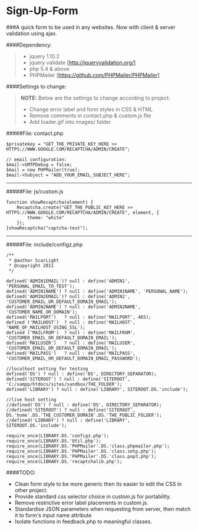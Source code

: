 Sign-Up-Form
=============

###A quick form to be used in any websites. Now with client & server validation using ajax.

####Dependency:
> - jquery 1.10.2
> - jquery validate [http://jqueryvalidation.org/]
> - php 5.4 & above
> - PHPMailer [https://github.com/PHPMailer/PHPMailer]

####Settings to change:
> **NOTE:** Below are the settings to change according to project:
>
> - Change error label and form styles in CSS & HTML
> - Remove comments in contact.php & custom.js file
> - Add loader.gif into images/ folder

#####File: contact.php
```
$privatekey = "GET_THE_PRIVATE_KEY_HERE >> HTTPS://WWW.GOOGLE.COM/RECAPTCHA/ADMIN/CREATE";

// email configuration:
$mail->SMTPDebug = false;
$mail = new PHPMailer(true);
$mail->Subject = "ADD_YOUR_EMAIL_SUBJECT_HERE";
```

-----------------------------------------------------------------------

#####File: js/custom.js
```
function showRecaptcha(element) {
    Recaptcha.create("GET_THE_PUBLIC_KEY_HERE >> HTTPS://WWW.GOOGLE.COM/RECAPTCHA/ADMIN/CREATE", element, {
        theme: "white"
    });
}showRecaptcha("captcha-test");
```

-----------------------------------------------------------------------

#####File: include/configz.php
```
/**
 * @author ScarLight
 * @copyright 2011
 */

defined('ADMIN1EMAIL')? null : define('ADMIN1', 'PERSONAL_EMAIL_TO_TEST');
defined('ADMIN1NAME') ? null : define('ADMIN1NAME', 'PERSONAL_NAME');
defined('ADMIN2EMAIL')? null : define('ADMIN2', 'CUSTOMER_EMAIL_OR_DEFAULT_DOMAIN_EMAIL');
defined('ADMIN2NAME') ? null : define('ADMIN2NAME', 'CUSTOMER_NAME_OR_DOMAIN');
defined('MAILPORT')   ? null : define('MAILPORT', 465);
defined ('MAILHOST')  ? null : define('MAILHOST', 'NAME_OF_MAILHOST_USING_SSL');
defined ('MAILFROM')  ? null : define('MAILFROM', 'CUSTOMER_EMAIL_OR_DEFAULT_DOMAIN_EMAIL');
defined('MAILUSER')   ? null : define('MAILUSER', 'CUSTOMER_EMAIL_OR_DEFAULT_DOMAIN_EMAIL');
defined('MAILPASS')   ? null : define('MAILPASS', 'CUSTOMER_EMAIL_OR_DEFAULT_DOMAIN_EMAIL_PASSWORD');

//localhost setting for testing
defined('DS') ? null : define('DS', DIRECTORY_SEPARATOR);
defined('SITEROOT') ? null : define('SITEROOT', 'C:/xampp/htdocs/sites/sandbox/THE_FOLDER');
defined('LIBRARY') ? null : define('LIBRARY', SITEROOT.DS.'include');

//live host setting
//defined('DS') ? null : define('DS', DIRECTORY_SEPARATOR);
//defined('SITEROOT') ? null : define('SITEROOT', DS.'home'.DS.'THE_CUSTOMER_DOMAIN'.DS.'THE_PUBLIC_FOLDER');
//defined('LIBRARY') ? null : define('LIBRARY', SITEROOT.DS.'include');

require_once(LIBRARY.DS.'configz.php');
require_once(LIBRARY.DS.'Util.php');
require_once(LIBRARY.DS.'PHPMailer'.DS.'class.phpmailer.php');
require_once(LIBRARY.DS.'PHPMailer'.DS.'class.smtp.php');
require_once(LIBRARY.DS.'PHPMailer'.DS.'class.pop3.php');
require_once(LIBRARY.DS.'recaptchalib.php');
```

####TODO:
- Clean form style to be more generic then its easier to edit the CSS in other project.
- Provide standard css selector choice in custom.js for portability.
- Remove restrictive error label placements in custom.js.
- Standardise JSON parameters when requesting from server, then match it to form's input name attribute
- Isolate functions in feedback.php to meaningful classes.